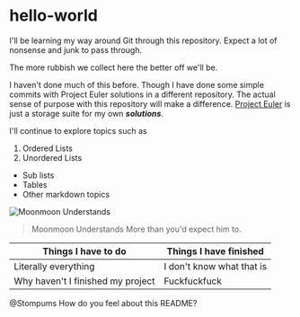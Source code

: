 # hello-world

I'll be learning my way around Git through this repository. 
Expect a lot of nonsense and junk to pass through.

The more rubbish we collect here the better off we'll be.

I haven't done much of this before.
Though I have done some simple commits with Project Euler solutions in a different repository.
The actual sense of purpose with this repository will make a difference. 
[Project Euler](https://github.com/Stompums/ProjectEuler) is just a storage suite for my own **_solutions_**.

I'll continue to explore topics such as
1. Ordered Lists
2. Unordered Lists
  * Sub lists
  * Tables
  * Other markdown topics

![Moonmoon Understands](http://static2.fjcdn.com/comments/Moon+moon+understands+_0b960f6fc905d631849bef2b9d7bbaab.jpg)
> Moonmoon Understands
> More than you'd expect him to.

Things I have to do | Things I have finished
------------------- | ----------------------
Literally everything | I don't know what that is
Why haven't I finished my project | Fuckfuckfuck


@Stompums How do you feel about this README?
